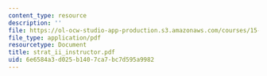 ```yaml
---
content_type: resource
description: ''
file: https://ol-ocw-studio-app-production.s3.amazonaws.com/courses/15-667-negotiation-and-conflict-management-spring-2001/6e6584a3d025b1407ca7bc7d595a9982_strat_ii_instructor.pdf
file_type: application/pdf
resourcetype: Document
title: strat_ii_instructor.pdf
uid: 6e6584a3-d025-b140-7ca7-bc7d595a9982
---
```


